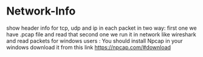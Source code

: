 # Network-Info
show header info for tcp, udp and ip in each packet in two way: first one we have .pcap file and read that second one we run it in network like wireshark and read packets
for windows users : You should install Npcap in your windows download it from this link https://npcap.com/#download
